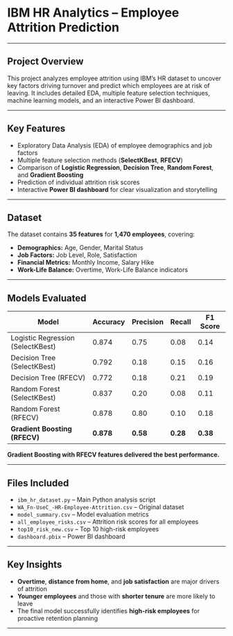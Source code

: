 #  IBM HR Analytics – Employee Attrition Prediction

---

##  Project Overview

This project analyzes employee attrition using IBM’s HR dataset to uncover key factors driving turnover and predict which employees are at risk of leaving. It includes detailed EDA, multiple feature selection techniques, machine learning models, and an interactive Power BI dashboard.

---

##  Key Features

- Exploratory Data Analysis (EDA) of employee demographics and job factors  
- Multiple feature selection methods (**SelectKBest**, **RFECV**)  
- Comparison of **Logistic Regression**, **Decision Tree**, **Random Forest**, and **Gradient Boosting**  
- Prediction of individual attrition risk scores  
- Interactive **Power BI dashboard** for clear visualization and storytelling

---

##  Dataset

The dataset contains **35 features** for **1,470 employees**, covering:

- **Demographics:** Age, Gender, Marital Status  
- **Job Factors:** Job Level, Role, Satisfaction  
- **Financial Metrics:** Monthly Income, Salary Hike  
- **Work-Life Balance:** Overtime, Work-Life Balance indicators

---

##  Models Evaluated

| Model | Accuracy | Precision | Recall | F1 Score |
|-------|----------|-----------|--------|----------|
| Logistic Regression (SelectKBest) | 0.874 | 0.75 | 0.08 | 0.14 |
| Decision Tree (SelectKBest) | 0.792 | 0.18 | 0.15 | 0.16 |
| Decision Tree (RFECV) | 0.772 | 0.18 | 0.21 | 0.19 |
| Random Forest (SelectKBest) | 0.837 | 0.20 | 0.08 | 0.11 |
| Random Forest (RFECV) | 0.878 | 0.80 | 0.10 | 0.18 |
| **Gradient Boosting (RFECV)** | **0.878** | **0.58** | **0.28** | **0.38** |

 **Gradient Boosting with RFECV features delivered the best performance.**

---

##  Files Included

- `ibm_hr_dataset.py` – Main Python analysis script  
- `WA_Fn-UseC_-HR-Employee-Attrition.csv` – Original dataset  
- `model_summary.csv` – Model evaluation metrics  
- `all_employee_risks.csv` – Attrition risk scores for all employees  
- `top10_risk_new.csv` – Top 10 high-risk employees  
- `dashboard.pbix` – Power BI dashboard

---

##  Key Insights

- **Overtime**, **distance from home**, and **job satisfaction** are major drivers of attrition  
- **Younger employees** and those with **shorter tenure** are more likely to leave  
- The final model successfully identifies **high-risk employees** for proactive retention planning

---
